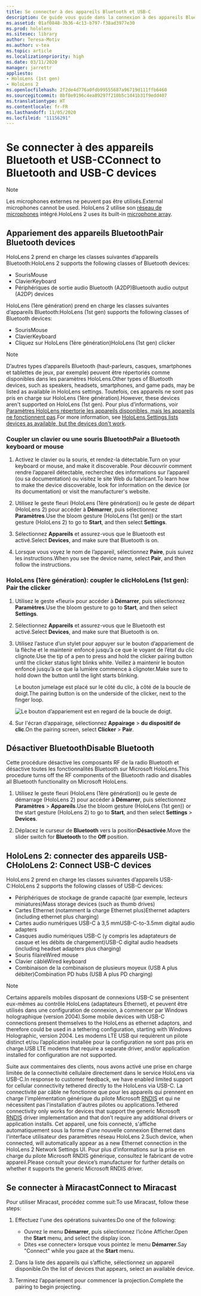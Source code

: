 ```yaml
---
title: Se connecter à des appareils Bluetooth et USB-C
description: Ce guide vous guide dans la connexion à des appareils Bluetooth et périphériques USB-C.
ms.assetid: 01af0848-3b36-4c13-b797-f38ad3977e30
ms.prod: hololens
ms.sitesec: library
author: Teresa-Motiv
ms.author: v-tea
ms.topic: article
ms.localizationpriority: high
ms.date: 03/11/2020
manager: jarrettr
appliesto:
- HoloLens (1st gen)
- HoloLens 2
ms.openlocfilehash: 2f2de4d776a0fdb99555687a96719d111ffb6460
ms.sourcegitcommit: 8bf8e9196c4ea89297f210b5c1d41b31f9edd407
ms.translationtype: HT
ms.contentlocale: fr-FR
ms.lasthandoff: 11/05/2020
ms.locfileid: "11156291"
---
```

# <span data-ttu-id="345b8-103">Se connecter à des appareils Bluetooth et USB-C</span><span class="sxs-lookup"><span data-stu-id="345b8-103">Connect to Bluetooth and USB-C devices</span></span>

> [!NOTE]
> <span data-ttu-id="345b8-104">Les microphones externes ne peuvent pas être utilisés.</span><span class="sxs-lookup"><span data-stu-id="345b8-104">External microphones cannot be used.</span></span> <span data-ttu-id="345b8-105">HoloLens 2 utilise son [réseau de microphones](hololens2-hardware.md#audio-and-speech) intégré.</span><span class="sxs-lookup"><span data-stu-id="345b8-105">HoloLens 2 uses its built-in [microphone array](hololens2-hardware.md#audio-and-speech).</span></span>

## <span data-ttu-id="345b8-106">Appariement des appareils Bluetooth</span><span class="sxs-lookup"><span data-stu-id="345b8-106">Pair Bluetooth devices</span></span>

<span data-ttu-id="345b8-107">HoloLens 2 prend en charge les classes suivantes d’appareils Bluetooth:</span><span class="sxs-lookup"><span data-stu-id="345b8-107">HoloLens 2 supports the following classes of Bluetooth devices:</span></span>

- <span data-ttu-id="345b8-108">Souris</span><span class="sxs-lookup"><span data-stu-id="345b8-108">Mouse</span></span>
- <span data-ttu-id="345b8-109">Clavier</span><span class="sxs-lookup"><span data-stu-id="345b8-109">Keyboard</span></span>
- <span data-ttu-id="345b8-110">Périphériques de sortie audio Bluetooth (A2DP)</span><span class="sxs-lookup"><span data-stu-id="345b8-110">Bluetooth audio output (A2DP) devices</span></span>

<span data-ttu-id="345b8-111">HoloLens (1ère génération) prend en charge les classes suivantes d’appareils Bluetooth:</span><span class="sxs-lookup"><span data-stu-id="345b8-111">HoloLens (1st gen) supports the following classes of Bluetooth devices:</span></span>

- <span data-ttu-id="345b8-112">Souris</span><span class="sxs-lookup"><span data-stu-id="345b8-112">Mouse</span></span>
- <span data-ttu-id="345b8-113">Clavier</span><span class="sxs-lookup"><span data-stu-id="345b8-113">Keyboard</span></span>
- <span data-ttu-id="345b8-114">Cliquez sur HoloLens (1ère génération)</span><span class="sxs-lookup"><span data-stu-id="345b8-114">HoloLens (1st gen) clicker</span></span>

> [!NOTE]
> <span data-ttu-id="345b8-115">D’autres types d’appareils Bluetooth (haut-parleurs, casques, smartphones et tablettes de jeux, par exemple) peuvent être répertoriés comme disponibles dans les paramètres HoloLens.</span><span class="sxs-lookup"><span data-stu-id="345b8-115">Other types of Bluetooth devices, such as speakers, headsets, smartphones, and game pads, may be listed as available in HoloLens settings.</span></span> <span data-ttu-id="345b8-116">Toutefois, ces appareils ne sont pas pris en charge sur HoloLens (1ère génération).</span><span class="sxs-lookup"><span data-stu-id="345b8-116">However, these devices aren't supported on HoloLens (1st gen).</span></span> <span data-ttu-id="345b8-117">Pour plus d’informations, voir [Paramètres HoloLens répertorie les appareils disponibles, mais les appareils ne fonctionnent pas](hololens-FAQ.md#hololens-settings-lists-devices-as-available-but-the-devices-dont-work).</span><span class="sxs-lookup"><span data-stu-id="345b8-117">For more information, see [HoloLens Settings lists devices as available, but the devices don't work](hololens-FAQ.md#hololens-settings-lists-devices-as-available-but-the-devices-dont-work).</span></span>

### <span data-ttu-id="345b8-118">Coupler un clavier ou une souris Bluetooth</span><span class="sxs-lookup"><span data-stu-id="345b8-118">Pair a Bluetooth keyboard or mouse</span></span>

1. <span data-ttu-id="345b8-119">Activez le clavier ou la souris, et rendez-la détectable.</span><span class="sxs-lookup"><span data-stu-id="345b8-119">Turn on your keyboard or mouse, and make it discoverable.</span></span> <span data-ttu-id="345b8-120">Pour découvrir comment rendre l’appareil détectable, recherchez des informations sur l’appareil (ou sa documentation) ou visitez le site Web du fabricant.</span><span class="sxs-lookup"><span data-stu-id="345b8-120">To learn how to make the device discoverable, look for information on the device (or its documentation) or visit the manufacturer's website.</span></span>

1. <span data-ttu-id="345b8-121">Utilisez le geste fleuri (HoloLens (1ère génération)) ou le geste de départ (HoloLens 2) pour accéder à **Démarrer**, puis sélectionnez **Paramètres**.</span><span class="sxs-lookup"><span data-stu-id="345b8-121">Use the bloom gesture (HoloLens (1st gen)) or the start gesture (HoloLens 2) to go to **Start**, and then select **Settings**.</span></span>

1. <span data-ttu-id="345b8-122">Sélectionnez **Appareils** et assurez-vous que le Bluetooth est activé.</span><span class="sxs-lookup"><span data-stu-id="345b8-122">Select **Devices**, and make sure that Bluetooth is on.</span></span>  

1. <span data-ttu-id="345b8-123">Lorsque vous voyez le nom de l’appareil, sélectionnez **Paire**, puis suivez les instructions.</span><span class="sxs-lookup"><span data-stu-id="345b8-123">When you see the device name, select **Pair**, and then follow the instructions.</span></span>

### <span data-ttu-id="345b8-124">HoloLens (1ère génération): coupler le clic</span><span class="sxs-lookup"><span data-stu-id="345b8-124">HoloLens (1st gen): Pair the clicker</span></span>

1. <span data-ttu-id="345b8-125">Utilisez le geste «fleuri» pour accéder à **Démarrer**, puis sélectionnez **Paramètres**.</span><span class="sxs-lookup"><span data-stu-id="345b8-125">Use the bloom gesture to go to **Start**, and then select **Settings**.</span></span>

1. <span data-ttu-id="345b8-126">Sélectionnez **Appareils** et assurez-vous que le Bluetooth est activé.</span><span class="sxs-lookup"><span data-stu-id="345b8-126">Select **Devices**, and make sure that Bluetooth is on.</span></span>

1. <span data-ttu-id="345b8-127">Utilisez l’astuce d’un stylet pour appuyer sur le bouton d’appariement de la flèche et le maintenir enfoncé jusqu’à ce que le voyant de l’état du clic clignote.</span><span class="sxs-lookup"><span data-stu-id="345b8-127">Use the tip of a pen to press and hold the clicker pairing button until the clicker status light blinks white.</span></span> <span data-ttu-id="345b8-128">Veillez à maintenir le bouton enfoncé jusqu’à ce que la lumière commence à clignoter.</span><span class="sxs-lookup"><span data-stu-id="345b8-128">Make sure to hold down the button until the light starts blinking.</span></span>  

   <span data-ttu-id="345b8-129">Le bouton jumelage est placé sur le côté du clic, à côté de la boucle de doigt.</span><span class="sxs-lookup"><span data-stu-id="345b8-129">The pairing button is on the underside of the clicker, next to the finger loop.</span></span>
   
   ![Le bouton d’appariement est en regard de la boucle de doigt.](images/use-hololens-clicker-1.png)
   
1. <span data-ttu-id="345b8-131">Sur l'écran d’appairage, sélectionnez **Appairage** > **du dispositif de clic**.</span><span class="sxs-lookup"><span data-stu-id="345b8-131">On the pairing screen, select **Clicker** > **Pair**.</span></span>

## <span data-ttu-id="345b8-132">Désactiver Bluetooth</span><span class="sxs-lookup"><span data-stu-id="345b8-132">Disable Bluetooth</span></span>

<span data-ttu-id="345b8-133">Cette procédure désactive les composants RF de la radio Bluetooth et désactive toutes les fonctionnalités Bluetooth sur Microsoft HoloLens.</span><span class="sxs-lookup"><span data-stu-id="345b8-133">This procedure turns off the RF components of the Bluetooth radio and disables all Bluetooth functionality on Microsoft HoloLens.</span></span>

1. <span data-ttu-id="345b8-134">Utilisez le geste fleuri (HoloLens (1ère génération)) ou le geste de démarrage (HoloLens 2) pour accéder à **Démarrer**, puis sélectionnez **Paramètres** > **Appareils**.</span><span class="sxs-lookup"><span data-stu-id="345b8-134">Use the bloom gesture (HoloLens (1st gen)) or the start gesture (HoloLens 2) to go to **Start**, and then select **Settings** > **Devices**.</span></span>

1. <span data-ttu-id="345b8-135">Déplacez le curseur de **Bluetooth** vers la position**Désactivée**.</span><span class="sxs-lookup"><span data-stu-id="345b8-135">Move the slider switch for **Bluetooth** to the **Off** position.</span></span>

## <span data-ttu-id="345b8-136">HoloLens 2: connecter des appareils USB-C</span><span class="sxs-lookup"><span data-stu-id="345b8-136">HoloLens 2: Connect USB-C devices</span></span>

<span data-ttu-id="345b8-137">HoloLens 2 prend en charge les classes suivantes d’appareils USB-C:</span><span class="sxs-lookup"><span data-stu-id="345b8-137">HoloLens 2 supports the following classes of USB-C devices:</span></span>

- <span data-ttu-id="345b8-138">Périphériques de stockage de grande capacité (par exemple, lecteurs miniatures)</span><span class="sxs-lookup"><span data-stu-id="345b8-138">Mass storage devices (such as thumb drives)</span></span>
- <span data-ttu-id="345b8-139">Cartes Ethernet (notamment la charge Ethernet plus)</span><span class="sxs-lookup"><span data-stu-id="345b8-139">Ethernet adapters (including ethernet plus charging)</span></span>
- <span data-ttu-id="345b8-140">Cartes audio numériques USB-C à 3,5 mm</span><span class="sxs-lookup"><span data-stu-id="345b8-140">USB-C-to-3.5mm digital audio adapters</span></span>
- <span data-ttu-id="345b8-141">Casques audio numériques USB-C (y compris les adaptateurs de casque et les débits de chargement)</span><span class="sxs-lookup"><span data-stu-id="345b8-141">USB-C digital audio headsets (including headset adapters plus charging)</span></span>
- <span data-ttu-id="345b8-142">Souris filaire</span><span class="sxs-lookup"><span data-stu-id="345b8-142">Wired mouse</span></span>
- <span data-ttu-id="345b8-143">Clavier câblé</span><span class="sxs-lookup"><span data-stu-id="345b8-143">Wired keyboard</span></span>
- <span data-ttu-id="345b8-144">Combinaison de la combinaison de plusieurs moyeux (USB A plus débiter)</span><span class="sxs-lookup"><span data-stu-id="345b8-144">Combination PD hubs (USB A plus PD charging)</span></span>

> [!NOTE]
> <span data-ttu-id="345b8-145">Certains appareils mobiles disposant de connexions USB-C se présentent eux-mêmes au contrôle HoloLens (adaptateurs Ethernet), et peuvent être utilisés dans une configuration de connexion, à commencer par Windows holographique (version 2004).</span><span class="sxs-lookup"><span data-stu-id="345b8-145">Some mobile devices with USB-C connections present themselves to the HoloLens as ethernet adaptors, and therefore could be used in a tethering configuration, starting with Windows Holographic, version 2004.</span></span> <span data-ttu-id="345b8-146">Les modems LTE USB qui requièrent un pilote distinct et/ou l’application installée pour la configuration ne sont pas pris en charge.</span><span class="sxs-lookup"><span data-stu-id="345b8-146">USB LTE modems that require a separate driver, and/or application installed for configuration are not supported.</span></span>

<span data-ttu-id="345b8-147">Suite aux commentaires des clients, nous avons activé une prise en charge limitée de la connectivité cellulaire directement dans le service HoloLens via USB-C.</span><span class="sxs-lookup"><span data-stu-id="345b8-147">In response to customer feedback, we have enabled limited support for cellular connectivity tethered directly to the HoloLens via USB-C.</span></span>  <span data-ttu-id="345b8-148">La connectivité par câble ne fonctionne que pour les appareils qui prennent en charge l'implémentation générique du pilote Microsoft [RNDIS](https://docs.microsoft.com/windows-hardware/drivers/network/overview-of-remote-ndis--rndis-) et qui ne nécessitent pas l'installation d'autres pilotes ou applications.</span><span class="sxs-lookup"><span data-stu-id="345b8-148">Tethered connectivity only works for devices that support the generic Microsoft [RNDIS](https://docs.microsoft.com/windows-hardware/drivers/network/overview-of-remote-ndis--rndis-) driver implementation and that don’t require any additional drivers or application installs.</span></span>  <span data-ttu-id="345b8-149">Cet appareil, une fois connecté, s'affiche automatiquement sous la forme d'une nouvelle connexion Ethernet dans l'interface utilisateur des paramètres réseau HoloLens 2.</span><span class="sxs-lookup"><span data-stu-id="345b8-149">Such device, when connected, will automatically appear as a new Ethernet connection in the HoloLens 2 Network Settings UI.</span></span> <span data-ttu-id="345b8-150">Pour plus d’informations sur la prise en charge du pilote Microsoft RNDIS générique, consultez le fabricant de votre appareil.</span><span class="sxs-lookup"><span data-stu-id="345b8-150">Please consult your device’s manufacturer for further details on whether it supports the generic Microsoft RNDIS driver.</span></span>

## <span data-ttu-id="345b8-151">Se connecter à Miracast</span><span class="sxs-lookup"><span data-stu-id="345b8-151">Connect to Miracast</span></span>

<span data-ttu-id="345b8-152">Pour utiliser Miracast, procédez comme suit:</span><span class="sxs-lookup"><span data-stu-id="345b8-152">To use Miracast, follow these steps:</span></span>

1. <span data-ttu-id="345b8-153">Effectuez l'une des opérations suivantes:</span><span class="sxs-lookup"><span data-stu-id="345b8-153">Do one of the following:</span></span>  

   - <span data-ttu-id="345b8-154">Ouvrez le menu **Démarrer**, puis sélectionnez l’icône Afficher.</span><span class="sxs-lookup"><span data-stu-id="345b8-154">Open the **Start** menu, and select the display icon.</span></span>
   - <span data-ttu-id="345b8-155">Dites «se connecter» lorsque vous pointez le menu **Démarrer**.</span><span class="sxs-lookup"><span data-stu-id="345b8-155">Say "Connect" while you gaze at the **Start** menu.</span></span>  

1. <span data-ttu-id="345b8-156">Dans la liste des appareils qui s’affiche, sélectionnez un appareil disponible.</span><span class="sxs-lookup"><span data-stu-id="345b8-156">On the list of devices that appears, select an available device.</span></span>

1. <span data-ttu-id="345b8-157">Terminez l’appariement pour commencer la projection.</span><span class="sxs-lookup"><span data-stu-id="345b8-157">Complete the pairing to begin projecting.</span></span>

